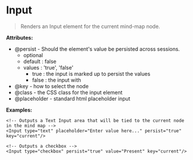 Input
=====
> Renders an Input element for the current mind-map node.

**Attributes:**
* @persist - Should the element's value be persisted across sessions.
	* optional
	* default : false
	* values : 'true', 'false'
		* true : the input is marked up to persist the values
		* false : the input with 
* @key - how to select the node
* @class - the CSS class for the input element
* @placeholder - standard html placeholder input

**Examples:**
```
<!-- Outputs a Text Input area that will be tied to the current node in the mind map -->
<Input type="text" placeholder="Enter value here..." persist="true" key="current"/>

<!-- Outputs a checkbox -->
<Input type="checkbox" persist="true" value="Present" key="current"/>
```
